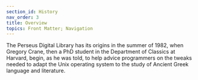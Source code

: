 ```yaml
---
section_id: History
nav_order: 3
title: Overview 
topics: Front Matter; Navigation
---
```


The Perseus Digital Library has its origins in the summer of 1982, when Gregory Crane, then a PhD student in the Department of Classics at Harvard, begin, as 
he was told, to help advice programmers on the tweaks needed to adapt the Unix operating system to the study of Ancient Greek language and literature. 

